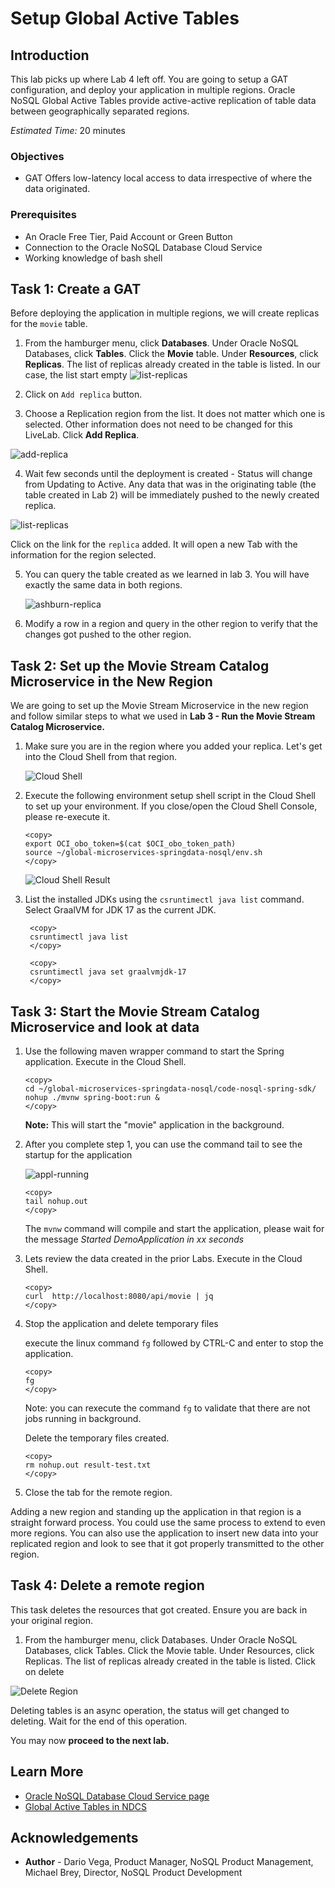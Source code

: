 # Setup Global Active Tables

## Introduction

This lab picks up where Lab 4 left off. You are going to setup a GAT configuration,
and deploy your application in multiple regions. Oracle NoSQL Global Active Tables
provide active-active replication of table data between geographically separated regions.

_Estimated Time:_ 20 minutes

### Objectives

* GAT Offers low-latency local access to data irrespective of where the data originated.

### Prerequisites

* An Oracle Free Tier, Paid Account or Green Button
* Connection to the Oracle NoSQL Database Cloud Service
* Working knowledge of bash shell


## Task 1: Create a GAT

Before deploying the application in multiple regions, we will create replicas for the `movie` table.

1. From the hamburger menu, click **Databases**. Under Oracle NoSQL Databases, click **Tables**.
Click the **Movie** table. Under **Resources**, click **Replicas**.
The list of replicas already created in the table is listed. In our case, the list start empty
![list-replicas](./images/list-replicas.png)

2. Click on `Add replica` button.

3. Choose a Replication region from the list. It does not matter which one is selected. Other information does not need to be changed for this LiveLab. Click **Add Replica**.

  ![add-replica](./images/add-replica.png)

4. Wait few seconds until the deployment is created - Status will change from Updating to Active.  Any data that was in the originating table (the table created in Lab 2) will be immediately pushed to the newly created replica.  

  ![list-replicas](./images/list-replicas-with-new.png)

  Click on the link for the `replica` added. It will open a new Tab with the information for the region selected.

5. You can query the table created as we learned in lab 3. You will have exactly the same data in both regions.

   ![ashburn-replica](./images/ashburn-replica-table.png)

6. Modify a row in a region and query in the other region to verify that the changes got pushed to the other region.


## Task 2: Set up the Movie Stream Catalog Microservice in the New Region

We are going to set up the Movie Stream Microservice in the new region and follow similar steps to what  we used in **Lab 3 - Run the Movie Stream Catalog Microservice.**

1. Make sure you are in the region where you added your replica.  Let's get into the Cloud Shell from that region.

   ![Cloud Shell](https://oracle-livelabs.github.io/common/images/console/cloud-shell.png)

2. Execute the following environment setup shell script in the Cloud Shell to
set up your environment. If you close/open the Cloud Shell Console, please re-execute it.

    ```shell
    <copy>
    export OCI_obo_token=$(cat $OCI_obo_token_path)
    source ~/global-microservices-springdata-nosql/env.sh
    </copy>
    ```
    ![Cloud Shell Result](./images/cloud-shell-result.png)

3. List the installed JDKs using the `csruntimectl java list` command. Select GraalVM for JDK 17 as the current JDK.   

     ```shell
      <copy>
      csruntimectl java list
      </copy>
      ```

    ```shell
     <copy>
     csruntimectl java set graalvmjdk-17
     </copy>
     ```

## Task 3: Start the Movie Stream Catalog Microservice and look at data

1. Use the following maven wrapper command to start the Spring application. Execute in the Cloud Shell.

    ```shell
    <copy>
    cd ~/global-microservices-springdata-nosql/code-nosql-spring-sdk/
    nohup ./mvnw spring-boot:run &
    </copy>
    ```
    **Note:** This will start the "movie" application in the background.

2. After you complete step 1, you can use the command tail to see the startup for the application

    ![appl-running](./images/appl-running.png)

    ```shell
    <copy>
    tail nohup.out
    </copy>
    ```
    The `mvnw` command will compile and start the application, please wait for the message *Started DemoApplication in xx seconds*

3. Lets review the data created in the prior Labs. Execute in the Cloud Shell.

    ```shell
    <copy>
    curl  http://localhost:8080/api/movie | jq
    </copy>
    ```

4. Stop the application and delete temporary files

    execute the linux command `fg` followed by CTRL-C and enter to stop the application.
    ```shell
    <copy>
    fg
    </copy>
    ```
    Note: you can rexecute the command `fg` to validate that there are not jobs running in background.

    Delete the temporary files created.
    ```shell
    <copy>
    rm nohup.out result-test.txt
    </copy>
    ```

5. Close the tab for the remote region.


Adding a new region and standing up the application in that region is a straight forward process.  You could use the same process to extend to even more regions.   You can also use the application to insert new data into your replicated region and look to see that it got properly transmitted to the other region.   

## Task 4: Delete a remote region


This task deletes the resources that got created.  Ensure you are back in your original region.

1. From the hamburger menu, click Databases. Under Oracle NoSQL Databases, click Tables. Click the Movie table. Under Resources, click Replicas.
The list of replicas already created in the table is listed. Click on delete

  ![Delete Region](./images/delete-region-table.png)

  Deleting tables is an async operation, the status will get changed to deleting. Wait for the end of this operation.



You may now **proceed to the next lab.**

## Learn More


* [Oracle NoSQL Database Cloud Service page](https://www.oracle.com/database/nosql-cloud.html)
* [Global Active Tables in NDCS](https://docs.oracle.com/en/cloud/paas/nosql-cloud/gasnd/)


## Acknowledgements
* **Author** - Dario Vega, Product Manager, NoSQL Product Management, Michael Brey, Director, NoSQL Product Development
